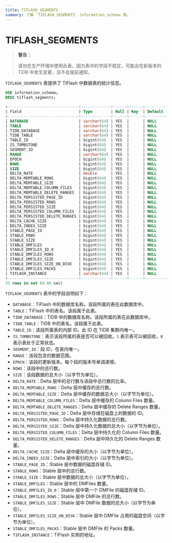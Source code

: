 ```yaml
---
title: TIFLASH_SEGMENTS
summary: 了解 `TIFLASH_SEGMENTS` information_schema 表。
---
```


# TIFLASH_SEGMENTS

> **警告：**
>
> 请勿在生产环境中使用此表，因为表中的字段不稳定，可能会在新版本的 TiDB 中发生变更，且不会提前通知。

`TIFLASH_SEGMENTS` 表提供了 TiFlash 中数据表的统计信息。

```sql
USE information_schema;
DESC tiflash_segments;
```

```sql
+-------------------------------+-------------+------+------+---------+-------+
| Field                         | Type        | Null | Key  | Default | Extra |
+-------------------------------+-------------+------+------+---------+-------+
| DATABASE                      | varchar(64) | YES  |      | NULL    |       |
| TABLE                         | varchar(64) | YES  |      | NULL    |       |
| TIDB_DATABASE                 | varchar(64) | YES  |      | NULL    |       |
| TIDB_TABLE                    | varchar(64) | YES  |      | NULL    |       |
| TABLE_ID                      | bigint(64)  | YES  |      | NULL    |       |
| IS_TOMBSTONE                  | bigint(64)  | YES  |      | NULL    |       |
| SEGMENT_ID                    | bigint(64)  | YES  |      | NULL    |       |
| RANGE                         | varchar(64) | YES  |      | NULL    |       |
| EPOCH                         | bigint(64)  | YES  |      | NULL    |       |
| ROWS                          | bigint(64)  | YES  |      | NULL    |       |
| SIZE                          | bigint(64)  | YES  |      | NULL    |       |
| DELTA_RATE                    | double      | YES  |      | NULL    |       |
| DELTA_MEMTABLE_ROWS           | bigint(64)  | YES  |      | NULL    |       |
| DELTA_MEMTABLE_SIZE           | bigint(64)  | YES  |      | NULL    |       |
| DELTA_MEMTABLE_COLUMN_FILES   | bigint(64)  | YES  |      | NULL    |       |
| DELTA_MEMTABLE_DELETE_RANGES  | bigint(64)  | YES  |      | NULL    |       |
| DELTA_PERSISTED_PAGE_ID       | bigint(64)  | YES  |      | NULL    |       |
| DELTA_PERSISTED_ROWS          | bigint(64)  | YES  |      | NULL    |       |
| DELTA_PERSISTED_SIZE          | bigint(64)  | YES  |      | NULL    |       |
| DELTA_PERSISTED_COLUMN_FILES  | bigint(64)  | YES  |      | NULL    |       |
| DELTA_PERSISTED_DELETE_RANGES | bigint(64)  | YES  |      | NULL    |       |
| DELTA_CACHE_SIZE              | bigint(64)  | YES  |      | NULL    |       |
| DELTA_INDEX_SIZE              | bigint(64)  | YES  |      | NULL    |       |
| STABLE_PAGE_ID                | bigint(64)  | YES  |      | NULL    |       |
| STABLE_ROWS                   | bigint(64)  | YES  |      | NULL    |       |
| STABLE_SIZE                   | bigint(64)  | YES  |      | NULL    |       |
| STABLE_DMFILES                | bigint(64)  | YES  |      | NULL    |       |
| STABLE_DMFILES_ID_0           | bigint(64)  | YES  |      | NULL    |       |
| STABLE_DMFILES_ROWS           | bigint(64)  | YES  |      | NULL    |       |
| STABLE_DMFILES_SIZE           | bigint(64)  | YES  |      | NULL    |       |
| STABLE_DMFILES_SIZE_ON_DISK   | bigint(64)  | YES  |      | NULL    |       |
| STABLE_DMFILES_PACKS          | bigint(64)  | YES  |      | NULL    |       |
| TIFLASH_INSTANCE              | varchar(64) | YES  |      | NULL    |       |
+-------------------------------+-------------+------+------+---------+-------+
33 rows in set (0.00 sec)
```

`TIFLASH_SEGMENTS` 表中的字段说明如下：

- `DATABASE`：TiFlash 中的数据库名称。该段所属的表在此数据库中。
- `TABLE`：TiFlash 中的表名。该段属于此表。
- `TIDB_DATABASE`：TiDB 中的数据库名称。该段所属的表在此数据库中。
- `TIDB_TABLE`：TiDB 中的表名。该段属于此表。
- `TABLE_ID`：该段所属表的内部 ID。此 ID 在 TiDB 集群内唯一。
- `IS_TOMBSTONE`：表示该段所属的表是否可以被回收。`1` 表示表可以被回收，`0` 表示表处于正常状态。
- `SEGMENT_ID`：段 ID，在表内唯一。
- `RANGE`：该段包含的数据范围。
- `EPOCH`：该段的更新版本。每个段的版本号单调递增。
- `ROWS`：该段中的总行数。
- `SIZE`：该段数据的总大小（以字节为单位）。
- `DELTA_RATE`：Delta 层中的总行数与该段中总行数的比率。
- `DELTA_MEMTABLE_ROWS`：Delta 层中缓存的总行数。
- `DELTA_MEMTABLE_SIZE`：Delta 层中缓存的数据总大小（以字节为单位）。
- `DELTA_MEMTABLE_COLUMN_FILES`：Delta 层中缓存的 Column Files 数量。
- `DELTA_MEMTABLE_DELETE_RANGES`：Delta 层中缓存的 Delete Ranges 数量。
- `DELTA_PERSISTED_PAGE_ID`：Delta 层中存储在磁盘上的数据的 ID。
- `DELTA_PERSISTED_ROWS`：Delta 层中持久化数据的总行数。
- `DELTA_PERSISTED_SIZE`：Delta 层中持久化数据的总大小（以字节为单位）。
- `DELTA_PERSISTED_COLUMN_FILES`：Delta 层中持久化的 Column Files 数量。
- `DELTA_PERSISTED_DELETE_RANGES`：Delta 层中持久化的 Delete Ranges 数量。
- `DELTA_CACHE_SIZE`：Delta 层中缓存的大小（以字节为单位）。
- `DELTA_INDEX_SIZE`：Delta 层中索引的大小（以字节为单位）。
- `STABLE_PAGE_ID`：Stable 层中数据的磁盘存储 ID。
- `STABLE_ROWS`：Stable 层中的总行数。
- `STABLE_SIZE`：Stable 层中数据的总大小（以字节为单位）。
- `STABLE_DMFILES`：Stable 层中的 DMFiles 数量。
- `STABLE_DMFILES_ID_0`：Stable 层中第一个 DMFile 的磁盘存储 ID。
- `STABLE_DMFILES_ROWS`：Stable 层中 DMFile 的总行数。
- `STABLE_DMFILES_SIZE`：Stable 层中 DMFile 数据的总大小（以字节为单位）。
- `STABLE_DMFILES_SIZE_ON_DISK`：Stable 层中 DMFile 占用的磁盘空间（以字节为单位）。
- `STABLE_DMFILES_PACKS`：Stable 层中 DMFile 的 Packs 数量。
- `TIFLASH_INSTANCE`：TiFlash 实例的地址。
